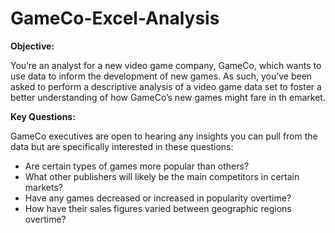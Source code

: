 # GameCo-Excel-Analysis

**Objective:**

You’re an analyst for a new video game company, GameCo, which wants to use data to inform the development of new games. As such, you’ve been asked to perform a descriptive analysis of a video game data set to foster a better understanding of how GameCo’s new games might fare in th emarket.

**Key Questions:** 

GameCo executives are open to hearing any insights you can pull from the data but are specifically interested in these questions: 

- Are certain types of games more popular than others? 
- What other publishers will likely be the main competitors in certain markets? 
- Have any games decreased or increased in popularity overtime? 
- How have their sales figures varied between geographic regions overtime?
